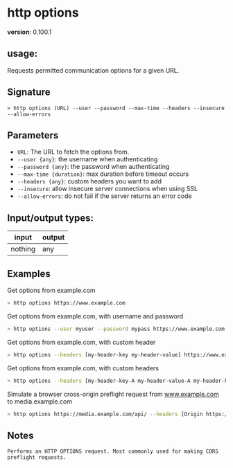 # http options

**version**: 0.100.1

## **usage**:

Requests permitted communication options for a given URL.

## Signature

`> http options (URL) --user --password --max-time --headers --insecure --allow-errors`

## Parameters

- `URL`: The URL to fetch the options from.
- `--user {any}`: the username when authenticating
- `--password {any}`: the password when authenticating
- `--max-time {duration}`: max duration before timeout occurs
- `--headers {any}`: custom headers you want to add
- `--insecure`: allow insecure server connections when using SSL
- `--allow-errors`: do not fail if the server returns an error code

## Input/output types:

| input   | output |
| ------- | ------ |
| nothing | any    |

## Examples

Get options from example.com

```bash
> http options https://www.example.com
```

Get options from example.com, with username and password

```bash
> http options --user myuser --password mypass https://www.example.com
```

Get options from example.com, with custom header

```bash
> http options --headers [my-header-key my-header-value] https://www.example.com
```

Get options from example.com, with custom headers

```bash
> http options --headers [my-header-key-A my-header-value-A my-header-key-B my-header-value-B] https://www.example.com
```

Simulate a browser cross-origin preflight request from www.example.com to media.example.com

```bash
> http options https://media.example.com/api/ --headers [Origin https://www.example.com Access-Control-Request-Headers "Content-Type, X-Custom-Header" Access-Control-Request-Method GET]
```

## Notes

```text
Performs an HTTP OPTIONS request. Most commonly used for making CORS preflight requests.
```
